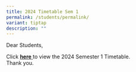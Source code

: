 ```yaml
---
title: 2024 Timetable Sem 1
permalink: /students/permalink/
variant: tiptap
description: ""
---
```

<p>Dear Students,</p><p>Click <strong><a href="/files/2024_TT_Sem_1__29_Dec____Classes.pdf" rel="noopener noreferrer nofollow" target="_blank">here</a></strong><a href="/files/2024_TT_Sem_1__29_Dec____Classes.pdf" rel="noopener noreferrer nofollow" target="_blank"> </a>to view the 2024 Semester 1 Timetable.<br>Thank you.</p>